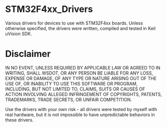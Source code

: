 # STM32F4xx_Drivers
Various drivers for devices to use with STM32F4xx boards. Unless otherwise specified, the drivers were written, compiled and tested in Keil uVision SDK.

# Disclaimer
IN NO EVENT, UNLESS REQUIRED BY APPLICABLE LAW OR AGREED TO IN WRITING, SHALL WSDOT, OR ANY PERSON BE LIABLE FOR ANY LOSS, EXPENSE OR DAMAGE, OF ANY TYPE OR NATURE ARISING OUT OF THE USE OF, OR INABILITY TO USE THIS SOFTWARE OR PROGRAM, INCLUDING, BUT NOT LIMITED TO, CLAIMS, SUITS OR CAUSES OF ACTION INVOLVING ALLEGED INFRINGEMENT OF COPYRIGHTS, PATENTS, TRADEMARKS, TRADE SECRETS, OR UNFAIR COMPETITION.

Use the drivers with your own risk - all drivers were tested by myself with real hardware, but it is not impossible to have unpredictable behaviors in these drivers.